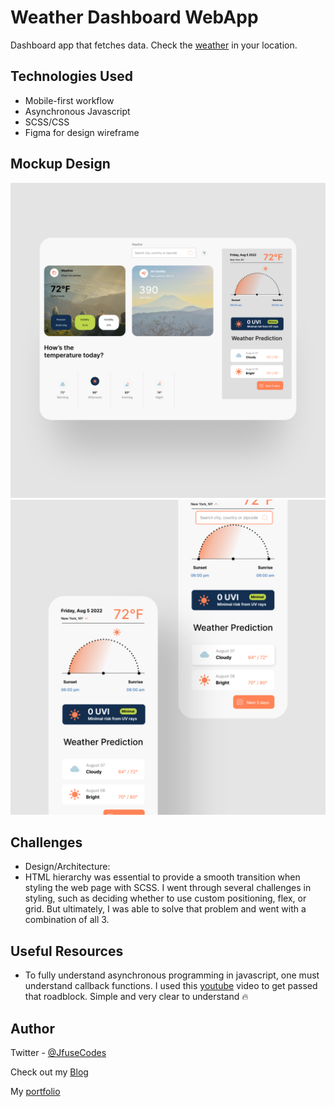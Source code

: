 # Weather Dashboard WebApp

Dashboard app that fetches data. Check the [weather]() in your location.

## Technologies Used

- Mobile-first workflow
- Asynchronous Javascript
- SCSS/CSS
- Figma for design wireframe

## Mockup Design

<img src="https://github.com/JfuseCodes/Designs/blob/main/weather-app/assets/ui-mockup/desktop1.png">

<img src="https://github.com/JfuseCodes/Designs/blob/main/weather-app/assets/ui-mockup/mobile1.png">

## Challenges

- Design/Architecture:
 - HTML hierarchy was essential to provide a smooth transition when styling the web page with SCSS. I went through several challenges in styling, such as deciding whether to use custom positioning, flex, or grid. But ultimately, I was able to solve that problem and went with a combination of all 3.   


## Useful Resources
- To fully understand asynchronous programming in javascript, one must understand callback functions. I used this [youtube](https://www.youtube.com/watch?v=cNjIUSDnb9k&t=661s) video to get passed that roadblock. Simple and very clear to understand 🔥

## Author
Twitter - [@JfuseCodes](https://twitter.com/jfusecodes)

Check out my [Blog](https://blog.jfusedesigns.com)

My [portfolio](https://jfusedesigns.com)